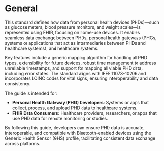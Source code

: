# General
This standard defines how data from personal health devices (PHDs)—such as glucose meters, blood pressure monitors, and weight scales—is represented using FHIR, focusing on home-use devices. It enables seamless data exchange between PHDs, personal health gateways (PHGs, systems or applications that act as intermediaries between PHDs and healthcare systems), and healthcare systems.

Key features include a generic mapping algorithm for handling all PHD types, extensibility for future devices, robust time management to address unreliable timestamps, and support for mapping all viable PHD data, including error states. The standard aligns with IEEE 11073-10206 and incorporates LOINC codes for vital signs, ensuring interoperability and data consistency.

The guide is intended for:

- **Personal Health Gateway (PHG) Developers**: Systems or apps that collect, process, and upload PHD data to healthcare systems.
- **FHIR Data Consumers**: Healthcare providers, researchers, or apps that use PHD data for remote monitoring or studies.

By following this guide, developers can ensure PHD data is accurate, interoperable, and compatible with Bluetooth-enabled devices using the Generic Health Sensor (GHS) profile, facilitating consistent data exchange across platforms.